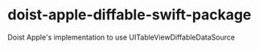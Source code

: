 # doist-apple-diffable-swift-package

Doist Apple's implementation to use UITableViewDiffableDataSource
